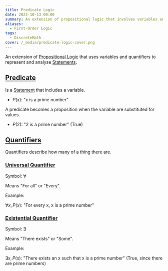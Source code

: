 ```yaml
---
title: Predicate Logic
date: 2023-10-13 00:00
summary: An extension of propositional logic that involves variables and quantifiers.
aliases:
  - First-Order Logic
tags:
  - DiscreteMath
cover: /_media/predicate-logic-cover.png
---
```


An extension of [Propositional Logic](propositional-logic.md) that uses variables and quantifiers to represent and analyse [Statements](../../../permanent/logical-statement.md).
## [Predicate](predicate.md)

Is a [Statement](../../../permanent/logical-statement.md) that includes a variable.

- $P(x)$: "x is a prime number"

A predicate becomes a proposition when the variable are substituted for values.

- $P(2)$: "2 is a prime number" (True)

## [Quantifiers](../journal/permanent/logical-quantifiers.md)

Quantifiers describe how many of a thing there are.

### [Universal Quantifier](universal-quantifier.md)

Symbol: $\forall$

Means "For all" or "Every".

Example:

$\forall x, P(x)$: "For every x, x is a prime number"

### [Existential Quantifier](existential-quantifier.md)

Symbol: $\exists$

Means "There exists" or "Some".

Example:

$\exists x, P(x)$: "There exists an x such that x is a prime number" (True, since there are prime numbers)